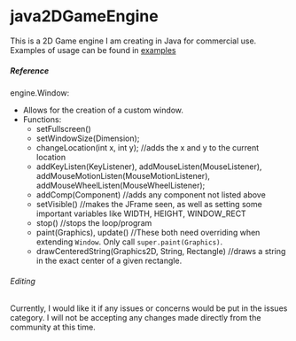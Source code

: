 # java2DGameEngine
This is a 2D Game engine I am creating in Java for commercial use.
Examples of usage can be found in [examples](src/examples/)
##### Reference
engine.Window:
 - Allows for the creation of a custom window.
 - Functions:
   - setFullscreen()
   - setWindowSize(Dimension);
   - changeLocation(int x, int y); //adds the x and y to the current location
   - addKeyListen(KeyListener), addMouseListen(MouseListener), addMouseMotionListen(MouseMotionListener), addMouseWheelListen(MouseWheelListener);
   - addComp(Component) //adds any component not listed above
   - setVisible() //makes the JFrame seen, as well as setting some important variables like WIDTH, HEIGHT, WINDOW_RECT
   - stop() //stops the loop/program
   - paint(Graphics), update() //These both need overriding when extending `Window`. Only call `super.paint(Graphics)`.
   - drawCenteredString(Graphics2D, String, Rectangle) //draws a string in the exact center of a given rectangle.
###### Editing
Currently, I would like it if any issues or concerns would be put in the issues category. I will not be accepting any changes made directly from the community at this time.
